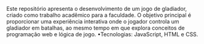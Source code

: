 Este repositório apresenta o desenvolvimento de um jogo de gladiador, criado como trabalho acadêmico para a faculdade. O objetivo principal é proporcionar uma experiência interativa onde o jogador controla um gladiador em batalhas, ao mesmo tempo em que explora conceitos de programação web e lógica de jogo.
•Tecnologias: JavaScript, HTML e CSS.
